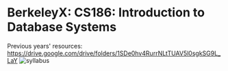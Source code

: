 # BerkeleyX: CS186: Introduction to Database Systems

Previous years' resources: 
https://drive.google.com/drive/folders/1SDe0hv4RurrNLtTUAV5l0sgkSG9L_LaY
![syllabus](https://github.com/teenbress/Still_Hungry_Still_Foolish/blob/master/BerkeleyX:%20CS186:%20Database%20Systems/images/CS186%20SYLLABUS.png)


